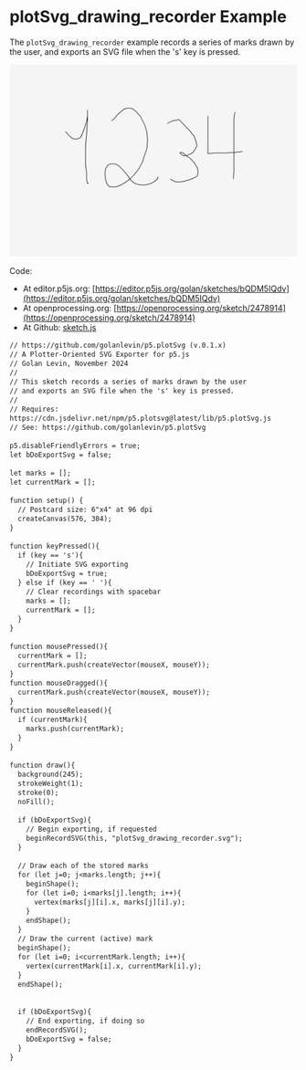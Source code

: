 # plotSvg_drawing_recorder Example

The `plotSvg_drawing_recorder` example records a series of marks drawn by the user, and exports an SVG file when the 's' key is pressed.

![plotSvg_drawing_recorder.png](plotSvg_drawing_recorder.png)

Code: 

* At editor.p5js.org: [https://editor.p5js.org/golan/sketches/bQDM5IQdv](https://editor.p5js.org/golan/sketches/bQDM5IQdv)
* At openprocessing.org: [https://openprocessing.org/sketch/2478914](https://openprocessing.org/sketch/2478914)
* At Github: [sketch.js](https://raw.githubusercontent.com/golanlevin/p5.plotSvg/refs/heads/main/examples/plotSvg_drawing_recorder/sketch.js)


```
// https://github.com/golanlevin/p5.plotSvg (v.0.1.x)
// A Plotter-Oriented SVG Exporter for p5.js
// Golan Levin, November 2024
//
// This sketch records a series of marks drawn by the user
// and exports an SVG file when the 's' key is pressed.
// 
// Requires: https://cdn.jsdelivr.net/npm/p5.plotsvg@latest/lib/p5.plotSvg.js
// See: https://github.com/golanlevin/p5.plotSvg

p5.disableFriendlyErrors = true; 
let bDoExportSvg = false; 

let marks = [];
let currentMark = []; 

function setup() {
  // Postcard size: 6"x4" at 96 dpi
  createCanvas(576, 384);
}

function keyPressed(){
  if (key == 's'){
    // Initiate SVG exporting
    bDoExportSvg = true; 
  } else if (key == ' '){
    // Clear recordings with spacebar
    marks = [];
    currentMark = [];
  }
}

function mousePressed(){
  currentMark = [];
  currentMark.push(createVector(mouseX, mouseY)); 
}
function mouseDragged(){
  currentMark.push(createVector(mouseX, mouseY)); 
}
function mouseReleased(){
  if (currentMark){
    marks.push(currentMark); 
  }
}

function draw(){
  background(245); 
  strokeWeight(1);
  stroke(0);
  noFill();
  
  if (bDoExportSvg){
    // Begin exporting, if requested
    beginRecordSVG(this, "plotSvg_drawing_recorder.svg");
  }

  // Draw each of the stored marks
  for (let j=0; j<marks.length; j++){
    beginShape();
    for (let i=0; i<marks[j].length; i++){
      vertex(marks[j][i].x, marks[j][i].y); 
    }
    endShape(); 
  }
  // Draw the current (active) mark
  beginShape();
  for (let i=0; i<currentMark.length; i++){
    vertex(currentMark[i].x, currentMark[i].y); 
  }
  endShape(); 

  
  if (bDoExportSvg){
    // End exporting, if doing so
    endRecordSVG();
    bDoExportSvg = false;
  }
}
```
